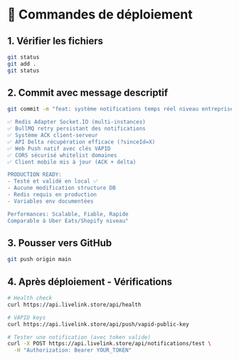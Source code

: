 # 🚀 Commandes de déploiement

## 1. Vérifier les fichiers
```bash
git status
git add .
git status
```

## 2. Commit avec message descriptif
```bash
git commit -m "feat: système notifications temps réel niveau entreprise

✅ Redis Adapter Socket.IO (multi-instances)
✅ BullMQ retry persistant des notifications  
✅ Système ACK client-serveur
✅ API Delta récupération efficace (?sinceId=X)
✅ Web Push natif avec clés VAPID
✅ CORS sécurisé whitelist domaines
✅ Client mobile mis à jour (ACK + delta)

PRODUCTION READY:
- Testé et validé en local ✅
- Aucune modification structure DB
- Redis requis en production
- Variables env documentées

Performances: Scalable, Fiable, Rapide
Comparable à Uber Eats/Shopify niveau"
```

## 3. Pousser vers GitHub
```bash
git push origin main
```

## 4. Après déploiement - Vérifications
```bash
# Health check
curl https://api.livelink.store/api/health

# VAPID keys
curl https://api.livelink.store/api/push/vapid-public-key

# Tester une notification (avec token valide)
curl -X POST https://api.livelink.store/api/notifications/test \
  -H "Authorization: Bearer YOUR_TOKEN"
```
